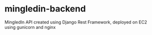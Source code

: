 # mingledin-backend
MingledIn API created using Django Rest Framework, deployed on EC2 using gunicorn and nginx

